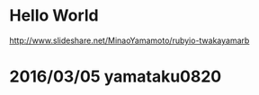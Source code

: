 # Hello World

http://www.slideshare.net/MinaoYamamoto/rubyio-twakayamarb

# 2016/03/05 yamataku0820
